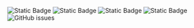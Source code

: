 ![Static Badge](https://img.shields.io/badge/blacklists-60-000000) ![Static Badge](https://img.shields.io/badge/blacklisted-3072258-cc0000) ![Static Badge](https://img.shields.io/badge/whitelisted-2242-00CC00) ![Static Badge](https://img.shields.io/badge/streaming_blacklist-28106-000000) ![GitHub issues](https://img.shields.io/github/issues/fabriziosalmi/blacklists)

